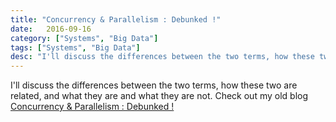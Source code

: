 ```yaml
---
title: "Concurrency & Parallelism : Debunked !"
date:   2016-09-16
category: ["Systems", "Big Data"]
tags: ["Systems", "Big Data"]
desc: "I'll discuss the differences between the two terms, how these two are related, and what they are and what they are not."
---
```


I'll discuss the differences between the two terms, how these two are related, and what they are and what they are not. Check out my old blog [Concurrency & Parallelism : Debunked !][1]

[1]: https://predictoanalycto.wordpress.com/2016/09/30/concurrency-parallelism-debunked/